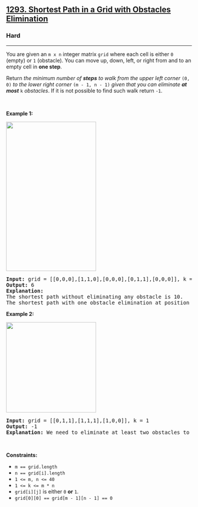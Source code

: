 <h2><a href="https://leetcode.com/problems/shortest-path-in-a-grid-with-obstacles-elimination/">1293. Shortest Path in a Grid with Obstacles Elimination</a></h2><h3>Hard</h3><hr><div style="user-select: auto;"><p style="user-select: auto;">You are given an <code style="user-select: auto;">m x n</code> integer matrix <code style="user-select: auto;">grid</code> where each cell is either <code style="user-select: auto;">0</code> (empty) or <code style="user-select: auto;">1</code> (obstacle). You can move up, down, left, or right from and to an empty cell in <strong style="user-select: auto;">one step</strong>.</p>

<p style="user-select: auto;">Return <em style="user-select: auto;">the minimum number of <strong style="user-select: auto;">steps</strong> to walk from the upper left corner </em><code style="user-select: auto;">(0, 0)</code><em style="user-select: auto;"> to the lower right corner </em><code style="user-select: auto;">(m - 1, n - 1)</code><em style="user-select: auto;"> given that you can eliminate <strong style="user-select: auto;">at most</strong> </em><code style="user-select: auto;">k</code><em style="user-select: auto;"> obstacles</em>. If it is not possible to find such walk return <code style="user-select: auto;">-1</code>.</p>

<p style="user-select: auto;">&nbsp;</p>
<p style="user-select: auto;"><strong style="user-select: auto;">Example 1:</strong></p>
<img alt="" src="https://assets.leetcode.com/uploads/2021/09/30/short1-grid.jpg" style="width: 244px; height: 405px; user-select: auto;">
<pre style="user-select: auto;"><strong style="user-select: auto;">Input:</strong> grid = [[0,0,0],[1,1,0],[0,0,0],[0,1,1],[0,0,0]], k = 1
<strong style="user-select: auto;">Output:</strong> 6
<strong style="user-select: auto;">Explanation:</strong> 
The shortest path without eliminating any obstacle is 10.
The shortest path with one obstacle elimination at position (3,2) is 6. Such path is (0,0) -&gt; (0,1) -&gt; (0,2) -&gt; (1,2) -&gt; (2,2) -&gt; <strong style="user-select: auto;">(3,2)</strong> -&gt; (4,2).
</pre>

<p style="user-select: auto;"><strong style="user-select: auto;">Example 2:</strong></p>
<img alt="" src="https://assets.leetcode.com/uploads/2021/09/30/short2-grid.jpg" style="width: 244px; height: 245px; user-select: auto;">
<pre style="user-select: auto;"><strong style="user-select: auto;">Input:</strong> grid = [[0,1,1],[1,1,1],[1,0,0]], k = 1
<strong style="user-select: auto;">Output:</strong> -1
<strong style="user-select: auto;">Explanation:</strong> We need to eliminate at least two obstacles to find such a walk.
</pre>

<p style="user-select: auto;">&nbsp;</p>
<p style="user-select: auto;"><strong style="user-select: auto;">Constraints:</strong></p>

<ul style="user-select: auto;">
	<li style="user-select: auto;"><code style="user-select: auto;">m == grid.length</code></li>
	<li style="user-select: auto;"><code style="user-select: auto;">n == grid[i].length</code></li>
	<li style="user-select: auto;"><code style="user-select: auto;">1 &lt;= m, n &lt;= 40</code></li>
	<li style="user-select: auto;"><code style="user-select: auto;">1 &lt;= k &lt;= m * n</code></li>
	<li style="user-select: auto;"><code style="user-select: auto;">grid[i][j]</code> is either <code style="user-select: auto;">0</code> <strong style="user-select: auto;">or</strong> <code style="user-select: auto;">1</code>.</li>
	<li style="user-select: auto;"><code style="user-select: auto;">grid[0][0] == grid[m - 1][n - 1] == 0</code></li>
</ul>
</div>
